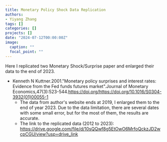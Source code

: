 ```yaml
---
title: Monetary Policy Shock Data Replication
authors:
- Yiyang Zhang
tags: []
categories: []
projects: []
date: "2024-07-12T00:00:00Z"
image:
  caption: ""
  focal_point: ""
---
```


Here I replicated two Monetary Shock/Surprise paper and enlarged their data to the end of 2023.

* Kenneth N Kuttner.2001."Monetary policy surprises and interest rates: Evidence from the Fed funds futures market".Journal of Monetary Economics,47(3):523-544.https://doi.org/https://doi.org/10.1016/S0304-3932(01)00055-1
  * The data from author's website ends at 2019, I enlarged them to the end of year 2023. Due to the data limitation, there are several dates with some small error, but for the most of them, the results are accurate.
  * The link to the replicated data (2012 to 2023): https://drive.google.com/file/d/10sQQwf8g5EtOwO6MrfoQckzJD2wcpCGU/view?usp=drive_link
